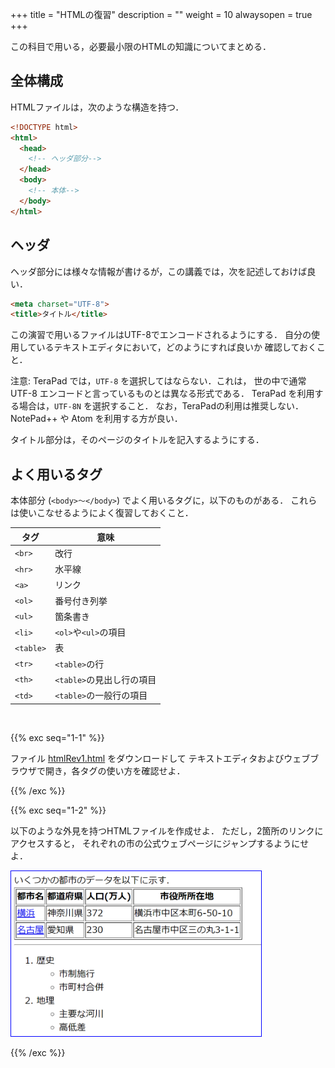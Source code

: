 +++
title = "HTMLの復習"
description = ""
weight = 10
alwaysopen = true
+++

この科目で用いる，必要最小限のHTMLの知識についてまとめる．

## 全体構成

HTMLファイルは，次のような構造を持つ．

```html
<!DOCTYPE html>
<html>
  <head>
    <!-- ヘッダ部分-->
  </head>
  <body>
    <!-- 本体-->
  </body>
</html>
```

## ヘッダ

ヘッダ部分には様々な情報が書けるが，この講義では，次を記述しておけば良い．

```html
<meta charset="UTF-8">
<title>タイトル</title>
```

この演習で用いるファイルはUTF-8でエンコードされるようにする．
自分の使用しているテキストエディタにおいて，どのようにすれば良いか
確認しておくこと．

注意: TeraPad では，`UTF-8` を選択してはならない．これは，
世の中で通常 UTF-8 エンコードと言っているものとは異なる形式である．
TeraPad を利用する場合は，`UTF-8N` を選択すること．
なお，TeraPadの利用は推奨しない．NotePad++ や Atom を利用する方が良い．

タイトル部分は，そのページのタイトルを記入するようにする．

## よく用いるタグ

本体部分 (`<body>～</body>`) でよく用いるタグに，以下のものがある．
これらは使いこなせるようによく復習しておくこと．

| タグ      | 意味                      |
| --------- | ------------------------- |
| `<br>`    | 改行                      |
| `<hr>`    | 水平線                    |
| `<a>`     | リンク                    |
| `<ol>`    | 番号付き列挙              |
| `<ul>`    | 箇条書き                  |
| `<li>`    | `<ol>`や`<ul>`の項目      |
| `<table>` | 表                        |
| `<tr>`    | `<table>`の行             |
| `<th>`    | `<table>`の見出し行の項目 |
| `<td>`    | `<table>`の一般行の項目   |

&nbsp;

{{% exc seq="1-1" %}}

ファイル <a href="htmlRev1.html" 
download="htmlRev1.html">htmlRev1.html</a> をダウンロードして
テキストエディタおよびウェブブラウザで開き，各タグの使い方を確認せよ．

{{% /exc %}}

{{% exc seq="1-2" %}}

以下のような外見を持つHTMLファイルを作成せよ．
ただし，2箇所のリンクにアクセスすると，
それぞれの市の公式ウェブページにジャンプするようにせよ．

<img style="border: 1px #0000ff solid;" src="fig12.png" width="400px">


{{% /exc %}}




